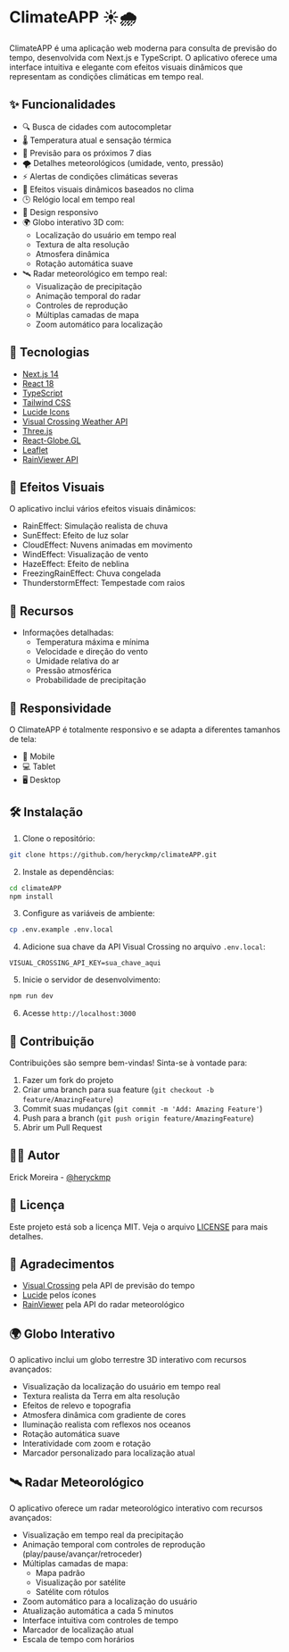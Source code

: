 # ClimateAPP ☀️🌧️

ClimateAPP é uma aplicação web moderna para consulta de previsão do tempo, desenvolvida com Next.js e TypeScript. O aplicativo oferece uma interface intuitiva e elegante com efeitos visuais dinâmicos que representam as condições climáticas em tempo real.

## ✨ Funcionalidades

- 🔍 Busca de cidades com autocompletar
- 🌡️ Temperatura atual e sensação térmica
- 📅 Previsão para os próximos 7 dias
- 🌪️ Detalhes meteorológicos (umidade, vento, pressão)
- ⚡ Alertas de condições climáticas severas
- 🎨 Efeitos visuais dinâmicos baseados no clima
- 🕒 Relógio local em tempo real
- 📱 Design responsivo
- 🌍 Globo interativo 3D com:
  - Localização do usuário em tempo real
  - Textura de alta resolução
  - Atmosfera dinâmica
  - Rotação automática suave
- 🛰️ Radar meteorológico em tempo real:
  - Visualização de precipitação
  - Animação temporal do radar
  - Controles de reprodução
  - Múltiplas camadas de mapa
  - Zoom automático para localização

## 🚀 Tecnologias

- [Next.js 14](https://nextjs.org/)
- [React 18](https://reactjs.org/)
- [TypeScript](https://www.typescriptlang.org/)
- [Tailwind CSS](https://tailwindcss.com/)
- [Lucide Icons](https://lucide.dev/)
- [Visual Crossing Weather API](https://www.visualcrossing.com/)
- [Three.js](https://threejs.org/)
- [React-Globe.GL](https://github.com/vasturiano/react-globe.gl)
- [Leaflet](https://leafletjs.com/)
- [RainViewer API](https://www.rainviewer.com/)

## 🎨 Efeitos Visuais

O aplicativo inclui vários efeitos visuais dinâmicos:
- RainEffect: Simulação realista de chuva
- SunEffect: Efeito de luz solar
- CloudEffect: Nuvens animadas em movimento
- WindEffect: Visualização de vento
- HazeEffect: Efeito de neblina
- FreezingRainEffect: Chuva congelada
- ThunderstormEffect: Tempestade com raios

## 🌟 Recursos

- Informações detalhadas:
  - Temperatura máxima e mínima
  - Velocidade e direção do vento
  - Umidade relativa do ar
  - Pressão atmosférica
  - Probabilidade de precipitação

## 📱 Responsividade

O ClimateAPP é totalmente responsivo e se adapta a diferentes tamanhos de tela:
- 📱 Mobile
- 💻 Tablet
- 🖥️ Desktop

## 🛠️ Instalação

1. Clone o repositório:
```bash
git clone https://github.com/heryckmp/climateAPP.git
```

2. Instale as dependências:
```bash
cd climateAPP
npm install
```

3. Configure as variáveis de ambiente:
```bash
cp .env.example .env.local
```

4. Adicione sua chave da API Visual Crossing no arquivo `.env.local`:
```env
VISUAL_CROSSING_API_KEY=sua_chave_aqui
```

5. Inicie o servidor de desenvolvimento:
```bash
npm run dev
```

6. Acesse `http://localhost:3000`

## 🤝 Contribuição

Contribuições são sempre bem-vindas! Sinta-se à vontade para:

1. Fazer um fork do projeto
2. Criar uma branch para sua feature (`git checkout -b feature/AmazingFeature`)
3. Commit suas mudanças (`git commit -m 'Add: Amazing Feature'`)
4. Push para a branch (`git push origin feature/AmazingFeature`)
5. Abrir um Pull Request

## 👨‍💻 Autor

Erick Moreira - [@heryckmp](https://github.com/heryckmp)

## 📄 Licença

Este projeto está sob a licença MIT. Veja o arquivo [LICENSE](LICENSE) para mais detalhes.

## 🙏 Agradecimentos

- [Visual Crossing](https://www.visualcrossing.com/) pela API de previsão do tempo
- [Lucide](https://lucide.dev/) pelos ícones
- [RainViewer](https://www.rainviewer.com/) pela API do radar meteorológico

## 🌍 Globo Interativo

O aplicativo inclui um globo terrestre 3D interativo com recursos avançados:
- Visualização da localização do usuário em tempo real
- Textura realista da Terra em alta resolução
- Efeitos de relevo e topografia
- Atmosfera dinâmica com gradiente de cores
- Iluminação realista com reflexos nos oceanos
- Rotação automática suave
- Interatividade com zoom e rotação
- Marcador personalizado para localização atual

## 🛰️ Radar Meteorológico

O aplicativo oferece um radar meteorológico interativo com recursos avançados:
- Visualização em tempo real da precipitação
- Animação temporal com controles de reprodução (play/pause/avançar/retroceder)
- Múltiplas camadas de mapa:
  - Mapa padrão
  - Visualização por satélite
  - Satélite com rótulos
- Zoom automático para a localização do usuário
- Atualização automática a cada 5 minutos
- Interface intuitiva com controles de tempo
- Marcador de localização atual
- Escala de tempo com horários